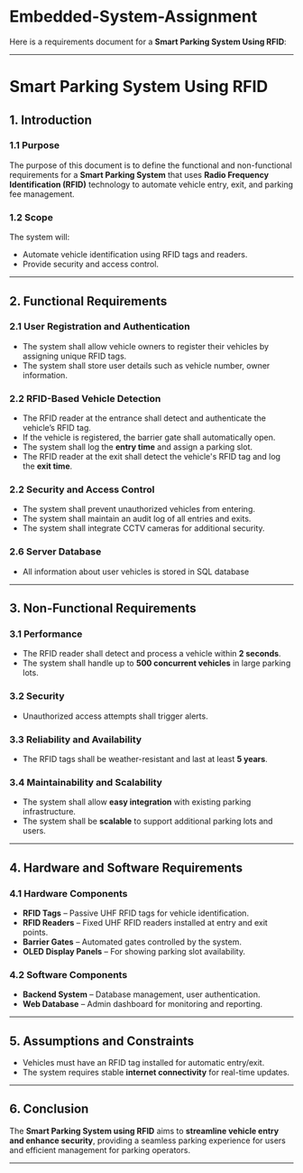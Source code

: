 # Embedded-System-Assignment
Here is a requirements document for a **Smart Parking System Using RFID**:  

---

# Smart Parking System Using RFID 

## **1. Introduction**  
### **1.1 Purpose**  
The purpose of this document is to define the functional and non-functional requirements for a **Smart Parking System** that uses **Radio Frequency Identification (RFID)** technology to automate vehicle entry, exit, and parking fee management.  

### **1.2 Scope**  
The system will:  
- Automate vehicle identification using RFID tags and readers.  
- Provide security and access control.  

---

## **2. Functional Requirements**  

### **2.1 User Registration and Authentication**  
- The system shall allow vehicle owners to register their vehicles by assigning unique RFID tags.  
- The system shall store user details such as vehicle number, owner information.  

### **2.2 RFID-Based Vehicle Detection**  
- The RFID reader at the entrance shall detect and authenticate the vehicle’s RFID tag.  
- If the vehicle is registered, the barrier gate shall automatically open.  
- The system shall log the **entry time** and assign a parking slot.  
- The RFID reader at the exit shall detect the vehicle's RFID tag and log the **exit time**.  

### **2.2 Security and Access Control**  
- The system shall prevent unauthorized vehicles from entering.  
- The system shall maintain an audit log of all entries and exits.  
- The system shall integrate CCTV cameras for additional security.  

### **2.6 Server Database**  
- All information about user vehicles is stored in SQL database 

---

## **3. Non-Functional Requirements**  

### **3.1 Performance**  
- The RFID reader shall detect and process a vehicle within **2 seconds**.  
- The system shall handle up to **500 concurrent vehicles** in large parking lots.  

### **3.2 Security**  
- Unauthorized access attempts shall trigger alerts.  

### **3.3 Reliability and Availability**  
- The RFID tags shall be weather-resistant and last at least **5 years**.  

### **3.4 Maintainability and Scalability**  
- The system shall allow **easy integration** with existing parking infrastructure.  
- The system shall be **scalable** to support additional parking lots and users.  

---

## **4. Hardware and Software Requirements**  

### **4.1 Hardware Components**  
- **RFID Tags** – Passive UHF RFID tags for vehicle identification.  
- **RFID Readers** – Fixed UHF RFID readers installed at entry and exit points.  
- **Barrier Gates** – Automated gates controlled by the system.   
- **OLED Display Panels** – For showing parking slot availability.  

### **4.2 Software Components**  
- **Backend System** – Database management, user authentication.
- **Web Database** – Admin dashboard for monitoring and reporting.  

---

## **5. Assumptions and Constraints**  
- Vehicles must have an RFID tag installed for automatic entry/exit.  
- The system requires stable **internet connectivity** for real-time updates.  
---

## **6. Conclusion**  
The **Smart Parking System using RFID** aims to **streamline vehicle entry and enhance security**, providing a seamless parking experience for users and efficient management for parking operators.  

---
